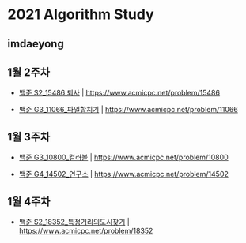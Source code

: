# 2021 Algorithm Study
## imdaeyong
## 1월 2주차

* [백준 S2_15486 퇴사](https://github.com/Algorithm-2021/AlgorithmStudy/blob/master/imdaeyong/1%EC%9B%94%202%EC%A3%BC/Main_B_S2_15486_%ED%87%B4%EC%82%AC_%EA%B9%80%EB%8C%80%EC%9A%A9) | https://www.acmicpc.net/problem/15486 

* [백준 G3_11066_파일합치기](https://github.com/Algorithm-2021/AlgorithmStudy/blob/master/imdaeyong/1%EC%9B%94%202%EC%A3%BC/Main_B_G3_11066_%ED%8C%8C%EC%9D%BC%ED%95%A9%EC%B9%98%EA%B8%B0.java) | 
https://www.acmicpc.net/problem/11066

## 1월 3주차
* [백준 G3_10800_컬러볼](https://github.com/Algorithm-2021/AlgorithmStudy/blob/master/imdaeyong/1%EC%9B%94%203%EC%A3%BC/Main_B_G3_10800_%EC%BB%AC%EB%9F%AC%EB%B3%BC) | 
https://www.acmicpc.net/problem/10800

* [백준 G4_14502_연구소](https://github.com/Algorithm-2021/AlgorithmStudy/blob/master/imdaeyong/1%EC%9B%94%203%EC%A3%BC/Main_B_G5_14502_%EC%97%B0%EA%B5%AC%EC%86%8C.java) | 
https://www.acmicpc.net/problem/14502


## 1월 4주차
* [백준 S2_18352_특정거리의도시찾기](https://github.com/Algorithm-2021/AlgorithmStudy/blob/master/imdaeyong/1%EC%9B%94%204%EC%A3%BC/Main_B_S2_18352_%ED%8A%B9%EC%A0%95%EA%B1%B0%EB%A6%AC%EC%9D%98%EB%8F%84%EC%8B%9C%EC%B0%BE%EA%B8%B0.java) | 
https://www.acmicpc.net/problem/18352
